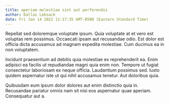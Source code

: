 ```yaml
---
title: aperiam molestiae sint aut perferendis
author: Dallas Lebsack
date: Fri Jan 14 2022 11:17:35 GMT-0500 (Eastern Standard Time)
---
```

Repellat sed doloremque voluptate ipsum. Quia voluptate at et vero est voluptas rem possimus. Occaecati ipsam aut recusandae odio. Est dolor est officia dicta accusamus ad magnam expedita molestiae. Cum ducimus ea in non voluptatem.

 Incidunt praesentium ad debitis quia molestiae ex reprehenderit ea. Enim adipisci ea facilis ut repudiandae magni quia enim non. Tempore ut fugiat consectetur laboriosam ex neque officia. Laudantium possimus sed. Iusto quidem aspernatur iste ut qui nihil accusamus tenetur. Aut doloribus quia.

 Quibusdam eum ipsum dolor dolores aut enim distinctio quia in. Recusandae pariatur omnis nam sit nisi eos aspernatur quae aperiam. Consequatur aut a.